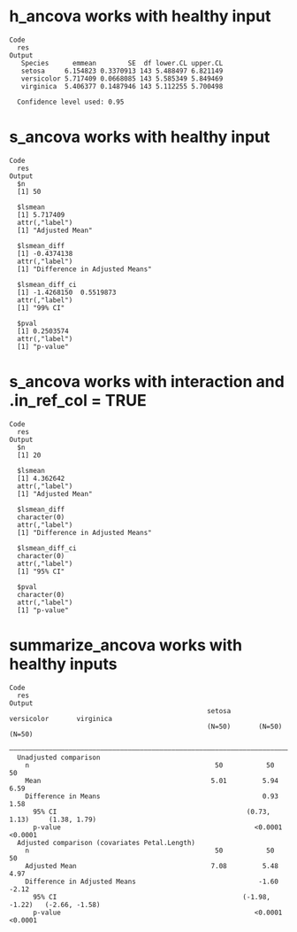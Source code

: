 # h_ancova works with healthy input

    Code
      res
    Output
       Species      emmean        SE  df lower.CL upper.CL
       setosa     6.154823 0.3370913 143 5.488497 6.821149
       versicolor 5.717409 0.0668085 143 5.585349 5.849469
       virginica  5.406377 0.1487946 143 5.112255 5.700498
      
      Confidence level used: 0.95 

# s_ancova works with healthy input

    Code
      res
    Output
      $n
      [1] 50
      
      $lsmean
      [1] 5.717409
      attr(,"label")
      [1] "Adjusted Mean"
      
      $lsmean_diff
      [1] -0.4374138
      attr(,"label")
      [1] "Difference in Adjusted Means"
      
      $lsmean_diff_ci
      [1] -1.4268150  0.5519873
      attr(,"label")
      [1] "99% CI"
      
      $pval
      [1] 0.2503574
      attr(,"label")
      [1] "p-value"
      

# s_ancova works with interaction and .in_ref_col = TRUE

    Code
      res
    Output
      $n
      [1] 20
      
      $lsmean
      [1] 4.362642
      attr(,"label")
      [1] "Adjusted Mean"
      
      $lsmean_diff
      character(0)
      attr(,"label")
      [1] "Difference in Adjusted Means"
      
      $lsmean_diff_ci
      character(0)
      attr(,"label")
      [1] "95% CI"
      
      $pval
      character(0)
      attr(,"label")
      [1] "p-value"
      

# summarize_ancova works with healthy inputs

    Code
      res
    Output
                                                      setosa     versicolor       virginica   
                                                      (N=50)       (N=50)           (N=50)    
      ————————————————————————————————————————————————————————————————————————————————————————
      Unadjusted comparison                                                                   
        n                                               50           50               50      
        Mean                                           5.01         5.94             6.59     
        Difference in Means                                         0.93             1.58     
          95% CI                                                (0.73, 1.13)     (1.38, 1.79) 
          p-value                                                 <0.0001          <0.0001    
      Adjusted comparison (covariates Petal.Length)                                           
        n                                               50           50               50      
        Adjusted Mean                                  7.08         5.48             4.97     
        Difference in Adjusted Means                               -1.60            -2.12     
          95% CI                                               (-1.98, -1.22)   (-2.66, -1.58)
          p-value                                                 <0.0001          <0.0001    

